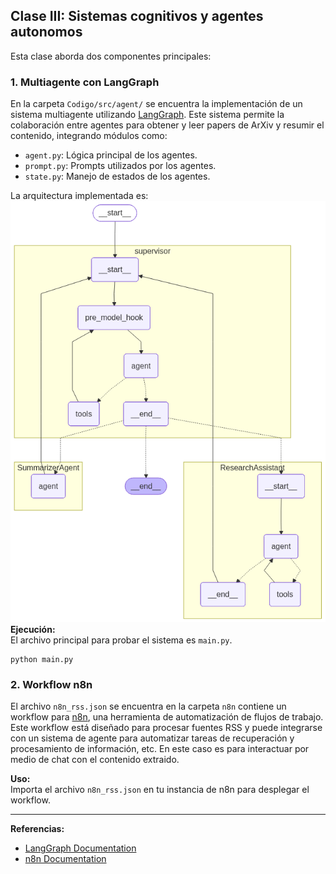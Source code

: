 
## Clase III: Sistemas cognitivos y agentes autonomos

Esta clase aborda dos componentes principales:

### 1. Multiagente con LangGraph

En la carpeta `Codigo/src/agent/` se encuentra la implementación de un sistema multiagente utilizando [LangGraph](https://langchain-ai.github.io/langgraph/). Este sistema permite la colaboración entre agentes para obtener y leer papers de ArXiv y resumir el contenido, integrando módulos como:

- `agent.py`: Lógica principal de los agentes.
- `prompt.py`: Prompts utilizados por los agentes.
- `state.py`: Manejo de estados de los agentes.

La arquitectura implementada es:
![Arquitectura del agente](Codigo/agent_arch.png)
**Ejecución:**  
El archivo principal para probar el sistema es `main.py`.

```shell
python main.py
```

### 2. Workflow n8n

El archivo `n8n_rss.json` se encuentra en la carpeta `n8n` contiene un workflow para [n8n](https://n8n.io/), una herramienta de automatización de flujos de trabajo. Este workflow está diseñado para procesar fuentes RSS y puede integrarse con un sistema de agente para automatizar tareas de recuperación y procesamiento de información, etc. En este caso es para interactuar por medio de chat con el contenido extraido.

**Uso:**  
Importa el archivo `n8n_rss.json` en tu instancia de n8n para desplegar el workflow.

---

**Referencias:**
- [LangGraph Documentation](https://langchain-ai.github.io/langgraph/)
- [n8n Documentation](https://docs.n8n.io/)
